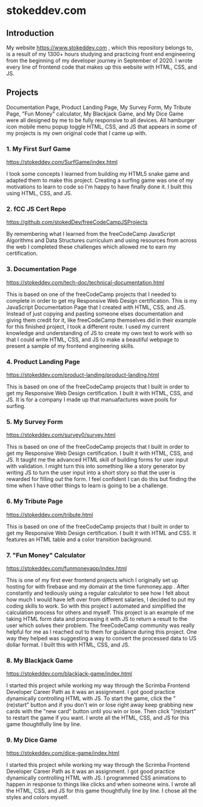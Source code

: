 # stokeddev.com
## Introduction
My website https://www.stokeddev.com , which this repository belongs to, is a result of my 1300+ hours studying and practicing front end engineering from the beginning of my developer journey in September of 2020. I wrote every line of frontend code that makes up this website with HTML, CSS, and JS.

## Projects
Documentation Page, Product Landing Page, My Survey Form, My Tribute Page, "Fun Money" calculator, My Blackjack Game, and My Dice Game were all designed by me to be fully responsive to all devices. All hamburger icon mobile menu popup toggle HTML, CSS, and JS that appears in some of my projects is my own original code that I came up with.

### 1. My First Surf Game
https://stokeddev.com/SurfGame/index.html

I took some concepts I learned from building my HTML5 snake game and adapted them to make this project.
Creating a surfing game was one of my motivations to learn to code so I'm happy to have finally done it.
I built this using HTML, CSS, and JS.

### 2. fCC JS Cert Repo
https://github.com/stokedDev/freeCodeCampJSProjects

By remembering what I learned from the freeCodeCamp JavaScript Algorithms and Data Structures curriculum and using resources from across the web I completed these challenges which allowed me to earn my certification.

### 3. Documentation Page
https://stokeddev.com/tech-doc/technical-documentation.html

This is based on one of the freeCodeCamp projects that I needed to complete in order to get my Responsive Web Design certification. 
This is my JavaScript Documentation Page that I created with HTML, CSS, and JS. Instead of just copying and pasting someone elses documentation and giving them credit for it, like freeCodeCamp themselves did in their example for this finished project, I took a different route. I used my current knowledge and understanding of JS to create my own text to work with so that I could write HTML, CSS, and JS to make a beautiful webpage to present a sample of my frontend engineering skills.

### 4. Product Landing Page
https://stokeddev.com/product-landing/product-landing.html

This is based on one of the freeCodeCamp projects that I built in order to get my Responsive Web Design certification.
I built it with HTML, CSS, and JS. It is for a company I made up that manuafactures wave pools for surfing.

### 5. My Survey Form
https://stokeddev.com/survey0/survey.html

This is based on one of the freeCodeCamp projects that I built in order to get my Responsive Web Design certification.
I built it with HTML, CSS, and JS. It taught me the advanced HTML skill of building forms for user input with validation.
I might turn this into something like a story generator by writing JS to turn the user input into a short story so that the user is rewarded for filling out the form. I feel confident I can do this but finding the time when I have other things to learn is going to be a challenge.

### 6. My Tribute Page
https://stokeddev.com/tribute.html

This is based on one of the freeCodeCamp projects that I built in order to get my Responsive Web Design certification.
I built it with HTML and CSS. It features an HTML table and a color transition background.

### 7. "Fun Money" Calculator
https://stokeddev.com/funmoneyapp/index.html

This is one of my first ever frontend projects which I originally set up hosting for with firebase and my domain at the time funmoney.app .
After constantly and tediously using a regular calculator to see how I felt about how much I would have left over from different salaries, I decided to put my coding skills to work. So with this project I automated and simplified the calculation process for others and myself. This project is an example of me taking HTML form data and processing it with JS to return a result to the user which solves their problem. The freeCodeCamp community was really helpful for me as I reached out to them for guidance during this project. One way they helped was suggesting a way to convert the processed data to US dollar format. I built this with HTML, CSS, and JS. 

### 8. My Blackjack Game
https://stokeddev.com/blackjack-game/index.html

I started this project while working my way through the Scrimba Frontend Developer Career Path as it was an assignment.
I got good practice dynamically controlling HTML with JS.
To start the game, click the "(re)start" button and if you don't win or lose right away keep grabbing new cards with the "new card" button until you win or lose. Then click "(re)start" to restart the game if you want.  I wrote all the HTML, CSS, and JS for this game thoughtfully line by line.

### 9. My Dice Game
https://stokeddev.com/dice-game/index.html

I started this project while working my way through the Scrimba Frontend Developer Career Path as it was an assignment.
I got good practice dynamically controlling HTML with JS. I programmed CSS animations to happen in response to things like clicks and when someone wins. I wrote all the HTML, CSS, and JS for this game thoughtfully line by line. I chose all the styles and colors myself.